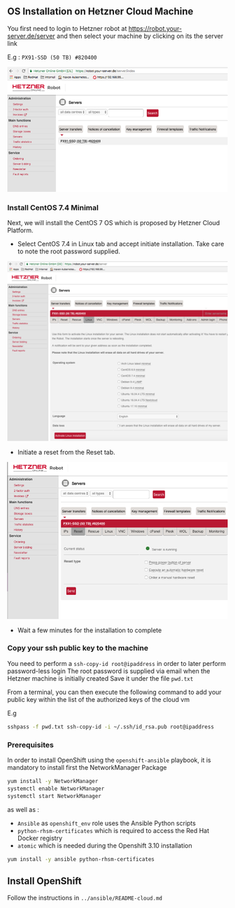 ## OS Installation on Hetzner Cloud Machine

You first need to login to Hetzner robot
at https://robot.your-server.de/server and then select your machine by clicking on its the server link

E.g : `PX91-SSD (50 TB) #820400`

![Hetzner](hetzner-server.png) 

### Install CentOS 7.4 Minimal

Next, we will install the CentOS 7 OS which is proposed by Hetzner Cloud Platform.

* Select CentOS 7.4 in Linux tab and accept initiate installation. Take care to note the root password supplied.

![Linux installation](linux-installation.png)

* Initiate a reset from the Reset tab.

![Hardware reset](hardware-reset.png)

* Wait a few minutes for the installation to complete

### Copy your ssh public key to the machine

You need to perform a `ssh-copy-id root@ipaddress` in order to later perform password-less login
The root password is supplied via email when the Hetzner machine is initially created
Save it under the file `pwd.txt`

From a terminal, you can then execute the following command to add your public key within the list of the authorized keys of the cloud vm

E.g

```bash
sshpass -f pwd.txt ssh-copy-id -i ~/.ssh/id_rsa.pub root@ipaddress
```

### Prerequisites

In order to install OpenShift using the `openshift-ansible` playbook, it is mandatory to install first the NetworkManager Package 

```bash
yum install -y NetworkManager
systemctl enable NetworkManager
systemctl start NetworkManager
```

as well as :
 
 - `Ansible` as `openshift_env` role uses the Ansible Python scripts
 - `python-rhsm-certificates` which is required to access the Red Hat Docker registry
 - `atomic` which is needed during the Openshift 3.10 installation

```bash
yum install -y ansible python-rhsm-certificates
```

## Install OpenShift

Follow the instructions in `../ansible/README-cloud.md`
